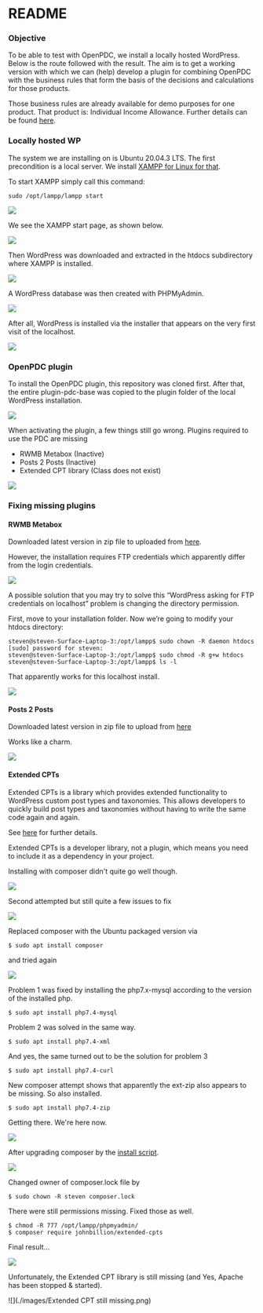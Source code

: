 # README

### Objective

To be able to test with OpenPDC, we install a locally hosted WordPress. Below is the route followed with the result. The aim is to get a working version with which we can (help) develop a plugin for combining OpenPDC with the business rules that form the basis of the decisions and calculations for those products.

Those business rules are already available for demo purposes for one product. That product is: Individual Income Allowance. Further details can be found [here](https://commonground.gitlab.io/virtueel-inkomstenloket/regels/).

### Locally hosted WP

The system we are installing on is Ubuntu 20.04.3 LTS. The first precondition is a local server. We install [XAMPP for Linux for that](https://www.apachefriends.org/download.html).

To start XAMPP simply call this command:
```
sudo /opt/lampp/lampp start
```
![](./images/xampp-start.png)

We see the XAMPP start page, as shown below.

![](./images/xampp-dashboard.png)

Then WordPress was downloaded and extracted in the htdocs subdirectory where XAMPP is installed.

![](./images/htdocs-ls.png)

A WordPress database was then created with PHPMyAdmin.

![](./images/phpmyadmin.png)

After all, WordPress is installed via the installer that appears on the very first visit of the localhost.

![](./images/localhostWPsite.png)

### OpenPDC plugin

To install the OpenPDC plugin, this repository was cloned first.
After that, the entire plugin-pdc-base was copied to the plugin folder of the local WordPress installation.

![](./images/pdc-base.png)

When activating the plugin, a few things still go wrong. Plugins required to use the PDC are missing

* RWMB Metabox (Inactive)
* Posts 2 Posts (Inactive)
* Extended CPT library (Class does not exist)

![](./images/plugins-missing.png)

### Fixing missing plugins

#### RWMB Metabox

Downloaded latest version in zip file to uploaded from [here](https://wordpress.org/plugins/meta-box/).

However, the installation requires FTP credentials which apparently differ from the login credentials.

![](./images/ftp-credentials-missing.png)

A possible solution that you may try to solve this “WordPress asking for FTP credentials on localhost” problem is changing the directory permission.

First, move to your installation folder. Now we’re going to modify your htdocs directory:
```
steven@steven-Surface-Laptop-3:/opt/lampp$ sudo chown -R daemon htdocs
[sudo] password for steven: 
steven@steven-Surface-Laptop-3:/opt/lampp$ sudo chmod -R g+w htdocs
steven@steven-Surface-Laptop-3:/opt/lampp$ ls -l
```

That apparently works for this localhost install.

![](./images/metaboxinstalled.png)

#### Posts 2 Posts

Downloaded latest version in zip file to upload from [here](https://wordpress.org/plugins/posts-to-posts/)

Works like a charm.

![](./images/posts2postsinstalled.png)

#### Extended CPTs

Extended CPTs is a library which provides extended functionality to WordPress custom post types and taxonomies. This allows developers to quickly build post types and taxonomies without having to write the same code again and again.

See [here](https://github.com/johnbillion/extended-cpts) for further details.

Extended CPTs is a developer library, not a plugin, which means you need to include it as a dependency in your project.

Installing with composer didn't quite go well though.

![](./images/extended-cpts-install-failed.png)

Second attempted but still quite a few issues to fix

![](./images/extended-cpts-intall-failed-2.png)

Replaced composer with the Ubuntu packaged version via
```
$ sudo apt install composer
```
and tried again

![](./images/extended-cpts-install-failed-3.png)

Problem 1 was fixed by installing the php7.x-mysql according to the version of the installed php.
```
$ sudo apt install php7.4-mysql
```
Problem 2 was solved in the same way.
```
$ sudo apt install php7.4-xml
```
And yes, the same turned out to be the solution for problem 3
```
$ sudo apt install php7.4-curl
```
New composer attempt shows that apparently the ext-zip also appears to be missing. So also installed.
```
$ sudo apt install php7.4-zip
```
Getting there. We're here now.

![](./images/extended-cpts-failed-4.png)

After upgrading composer by the [install script](https://getcomposer.org/download/).

![](./images/extended-cpts-install-failed-5.png)

Changed owner of composer.lock file by
```
$ sudo chown -R steven composer.lock
```
There were still permissions missing. Fixed those as well.
```
$ chmod -R 777 /opt/lampp/phpmyadmin/
$ composer require johnbillion/extended-cpts
```
Final result...

![](./images/extended-cpts-installed.png)

Unfortunately, the Extended CPT library is still missing (and Yes, Apache has been stopped & started).

![](./images/Extended CPT still missing.png)
